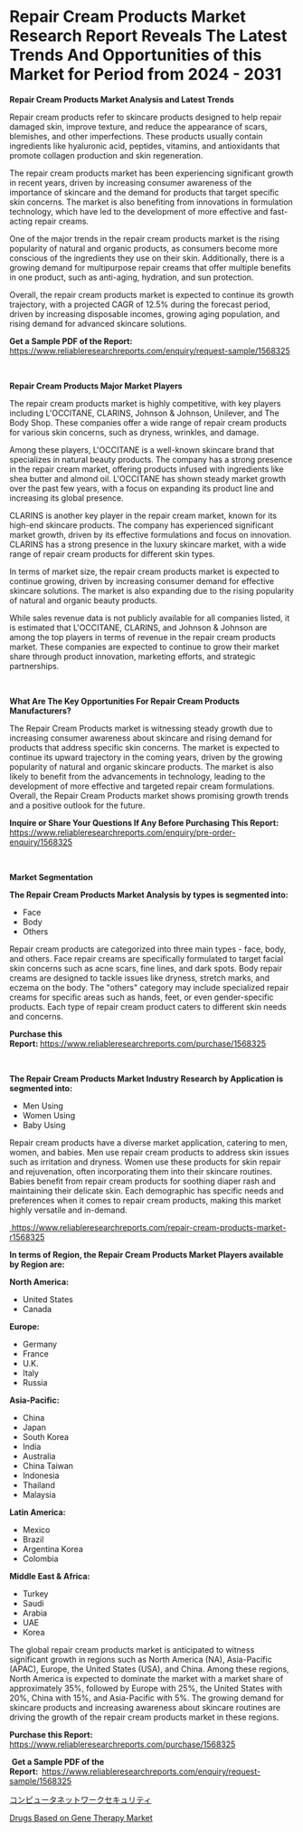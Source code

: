 <p><h1>Repair Cream Products Market Research Report Reveals The Latest Trends And Opportunities of this Market for Period from 2024 - 2031</h1></p><p><strong>Repair Cream Products Market Analysis and Latest Trends</strong></p>
<p><p>Repair cream products refer to skincare products designed to help repair damaged skin, improve texture, and reduce the appearance of scars, blemishes, and other imperfections. These products usually contain ingredients like hyaluronic acid, peptides, vitamins, and antioxidants that promote collagen production and skin regeneration.</p><p>The repair cream products market has been experiencing significant growth in recent years, driven by increasing consumer awareness of the importance of skincare and the demand for products that target specific skin concerns. The market is also benefiting from innovations in formulation technology, which have led to the development of more effective and fast-acting repair creams.</p><p>One of the major trends in the repair cream products market is the rising popularity of natural and organic products, as consumers become more conscious of the ingredients they use on their skin. Additionally, there is a growing demand for multipurpose repair creams that offer multiple benefits in one product, such as anti-aging, hydration, and sun protection.</p><p>Overall, the repair cream products market is expected to continue its growth trajectory, with a projected CAGR of 12.5% during the forecast period, driven by increasing disposable incomes, growing aging population, and rising demand for advanced skincare solutions.</p></p>
<p><strong>Get a Sample PDF of the Report:&nbsp;</strong> <a href="https://www.reliableresearchreports.com/enquiry/request-sample/1568325">https://www.reliableresearchreports.com/enquiry/request-sample/1568325</a></p>
<p>&nbsp;</p>
<p><strong>Repair Cream Products Major Market Players</strong></p>
<p><p>The repair cream products market is highly competitive, with key players including L'OCCITANE, CLARINS, Johnson & Johnson, Unilever, and The Body Shop. These companies offer a wide range of repair cream products for various skin concerns, such as dryness, wrinkles, and damage.</p><p>Among these players, L'OCCITANE is a well-known skincare brand that specializes in natural beauty products. The company has a strong presence in the repair cream market, offering products infused with ingredients like shea butter and almond oil. L'OCCITANE has shown steady market growth over the past few years, with a focus on expanding its product line and increasing its global presence.</p><p>CLARINS is another key player in the repair cream market, known for its high-end skincare products. The company has experienced significant market growth, driven by its effective formulations and focus on innovation. CLARINS has a strong presence in the luxury skincare market, with a wide range of repair cream products for different skin types.</p><p>In terms of market size, the repair cream products market is expected to continue growing, driven by increasing consumer demand for effective skincare solutions. The market is also expanding due to the rising popularity of natural and organic beauty products.</p><p>While sales revenue data is not publicly available for all companies listed, it is estimated that L'OCCITANE, CLARINS, and Johnson & Johnson are among the top players in terms of revenue in the repair cream products market. These companies are expected to continue to grow their market share through product innovation, marketing efforts, and strategic partnerships.</p></p>
<p>&nbsp;</p>
<p><strong>What Are The Key Opportunities For Repair Cream Products Manufacturers?</strong></p>
<p><p>The Repair Cream Products market is witnessing steady growth due to increasing consumer awareness about skincare and rising demand for products that address specific skin concerns. The market is expected to continue its upward trajectory in the coming years, driven by the growing popularity of natural and organic skincare products. The market is also likely to benefit from the advancements in technology, leading to the development of more effective and targeted repair cream formulations. Overall, the Repair Cream Products market shows promising growth trends and a positive outlook for the future.</p></p>
<p><strong>Inquire or Share Your Questions If Any Before Purchasing This Report:</strong> <a href="https://www.reliableresearchreports.com/enquiry/pre-order-enquiry/1568325">https://www.reliableresearchreports.com/enquiry/pre-order-enquiry/1568325</a></p>
<p>&nbsp;</p>
<p><strong>Market Segmentation</strong></p>
<p><strong>The Repair Cream Products Market Analysis by types is segmented into:</strong></p>
<p><ul><li>Face</li><li>Body</li><li>Others</li></ul></p>
<p><p>Repair cream products are categorized into three main types - face, body, and others. Face repair creams are specifically formulated to target facial skin concerns such as acne scars, fine lines, and dark spots. Body repair creams are designed to tackle issues like dryness, stretch marks, and eczema on the body. The "others" category may include specialized repair creams for specific areas such as hands, feet, or even gender-specific products. Each type of repair cream product caters to different skin needs and concerns.</p></p>
<p><strong>Purchase this Report:&nbsp;</strong><a href="https://www.reliableresearchreports.com/purchase/1568325">https://www.reliableresearchreports.com/purchase/1568325</a></p>
<p>&nbsp;</p>
<p><strong>The Repair Cream Products Market Industry Research by Application is segmented into:</strong></p>
<p><ul><li>Men Using</li><li>Women Using</li><li>Baby Using</li></ul></p>
<p><p>Repair cream products have a diverse market application, catering to men, women, and babies. Men use repair cream products to address skin issues such as irritation and dryness. Women use these products for skin repair and rejuvenation, often incorporating them into their skincare routines. Babies benefit from repair cream products for soothing diaper rash and maintaining their delicate skin. Each demographic has specific needs and preferences when it comes to repair cream products, making this market highly versatile and in-demand.</p></p>
<p><a href="https://www.reliableresearchreports.com/repair-cream-products-market-r1568325">&nbsp;https://www.reliableresearchreports.com/repair-cream-products-market-r1568325</a></p>
<p><strong>In terms of Region, the Repair Cream Products Market Players available by Region are:</strong></p>
<p>
    <p> <strong> North America: </strong>
        <ul>
            <li>United States</li>
            <li>Canada</li>
        </ul>
        </p> 
    <p> <strong> Europe: </strong>
        <ul>
            <li>Germany</li>
            <li>France</li>
            <li>U.K.</li>
            <li>Italy</li>
            <li>Russia</li>
        </ul>
        </p> 
    <p> <strong> Asia-Pacific: </strong>
        <ul>
            <li>China</li>
            <li>Japan</li>
            <li>South Korea</li>
            <li>India</li>
            <li>Australia</li>
            <li>China Taiwan</li>
            <li>Indonesia</li>
            <li>Thailand</li>
            <li>Malaysia</li>
        </ul>
        </p> 
    <p> <strong> Latin America: </strong>
        <ul>
            <li>Mexico</li>
            <li>Brazil</li>
            <li>Argentina Korea</li>
            <li>Colombia</li>
        </ul>
        </p> 
    <p> <strong> Middle East & Africa: </strong>
        <ul>
            <li>Turkey</li>
            <li>Saudi</li>
            <li>Arabia</li>
            <li>UAE</li>
            <li>Korea</li>
        </ul>
    </p>
    </p>
<p><p>The global repair cream products market is anticipated to witness significant growth in regions such as North America (NA), Asia-Pacific (APAC), Europe, the United States (USA), and China. Among these regions, North America is expected to dominate the market with a market share of approximately 35%, followed by Europe with 25%, the United States with 20%, China with 15%, and Asia-Pacific with 5%. The growing demand for skincare products and increasing awareness about skincare routines are driving the growth of the repair cream products market in these regions.</p></p>
<p><strong>Purchase this Report: </strong><a href="https://www.reliableresearchreports.com/purchase/1568325">https://www.reliableresearchreports.com/purchase/1568325</a></p>
<p>&nbsp;<strong>Get a Sample PDF of the Report:&nbsp;&nbsp;</strong><a href="https://www.reliableresearchreports.com/enquiry/request-sample/1568325">https://www.reliableresearchreports.com/enquiry/request-sample/1568325</a></p>
<p><strong></strong></p>
<p><p><a href="https://github.com/pepo3k/Market-Research-Report-List-2/blob/main/5958473182680.md">コンピュータネットワークセキュリティ</a></p><p><a href="https://issuu.com/reportprime-2/docs/drugs-based-on-gene-therapy-market-size-2030.pptx">Drugs Based on Gene Therapy Market</a></p></p>